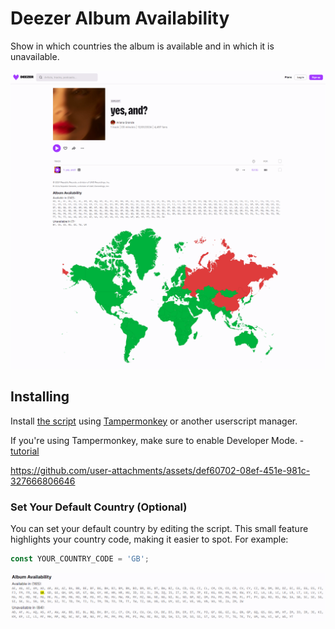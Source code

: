 # Deezer Album Availability

Show in which countries the album is available and in which it is unavailable.

![](images/example.png)

## Installing

Install [the script](https://github.com/pawllo01/deezer-album-availability/raw/master/deezer-album-availability.user.js) using [Tampermonkey](https://chromewebstore.google.com/detail/tampermonkey/dhdgffkkebhmkfjojejmpbldmpobfkfo) or another userscript manager.

If you're using Tampermonkey, make sure to enable Developer Mode. - [tutorial](https://www.tampermonkey.net/faq.php?locale=en#Q209)

https://github.com/user-attachments/assets/def60702-08ef-451e-981c-327666806646

### Set Your Default Country (Optional)

You can set your default country by editing the script. This small feature highlights your country code, making it easier to spot. For example:

```js
const YOUR_COUNTRY_CODE = 'GB';
```

![](images/highlight.png)
